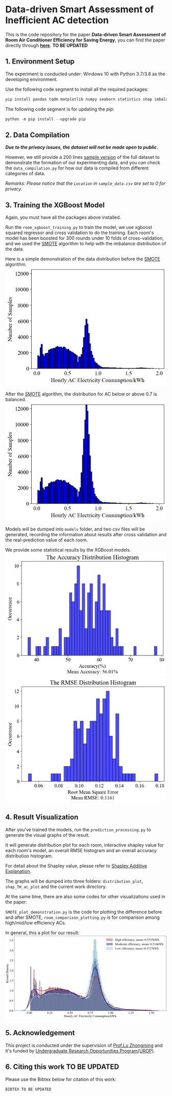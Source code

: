 # Data-driven Smart Assessment of Inefficient AC detection

This is the code repository for the paper **Data-driven Smart Assessment of Room Air Conditioner Efficiency for Saving Energy**, you can find the paper directly
through **[here](https://www.google.com)**. **TO BE UPDATED**

## 1. Environment Setup

The experiment is conducted under: Windows 10 with Python 3.7/3.8 as the developing environment.

Use the following code segment to install all the required packages:
```python
pip install pandas tqdm matplotlib numpy seaborn statistics shap imbalanced-learn xgboost scikit-learn
```

The following code segment is for updating the *pip*:
```python
python -m pip install --upgrade pip
```

## 2. Data Compilation

***Due to the privacy issues, the dataset will not be made open to public.***

However, we still provide a 200
lines [sample version](https://github.com/MighTy-Weaver/Inefficient-AC-detection/blob/main/sample_data.csv) of the full
dataset to demonstrate the formation of our experimenting data, and you can check the `data_compilation.py` for how our
data is compiled from different categories of data.

*Remarks: Please notice that the `Location` in `sample_data.csv` are set to 0 for privacy.*

## 3. Training the XGBoost Model

Again, you must have all the packages above installed.

Run the `room_xgboost_training.py` to train the model, we use xgboost squared regressor and cross validation to do the
training. Each room's model has been boosted for 300 rounds under 10 folds of cross-validation, and we used
the [SMOTE](https://doi.org/10.1613/jair.953) algorithm to help with the imbalance distribution of the data.

Here is a simple demonstration of the data distribution before the [SMOTE](https://doi.org/10.1613/jair.953) algorithm.
![SMOTE_before](SMOTE_Before.png)

After the [SMOTE](https://doi.org/10.1613/jair.953) algorithm, the distribution for AC below or above 0.7 is balanced.
![SMOTE_after](SMOTE_After.png)

Models will be dumped into `models` folder, and two csv files will be generated, recording the information about results
after cross validation and the real-prediction value of each room.

We provide some statistical results by the XGBoost models.
![Accuracy Distribution Histogram](AccDis.png)
![RMSE Distribution Histogram](RMSEDis.png)

## 4. Result Visualization

After you've trained the models, run the `prediction_processing.py` to generate the visual graphs of the result.

It will generate distribution plot for each room, interactive shapley value for each room's model, an overall RMSE
histogram and an overall accuracy distribution histogram.

For detail about the Shapley value, please refer to [Shapley Additive Explanation](https://github.com/slundberg/shap).

The graphs will be dumped into three folders: `distribution_plot`, `shap_TH_ac_plot` and the current work directory.

At the same time, there are also some codes for other visualizations used in the paper:

`SMOTE_plot_demonstration.py` is the code for plotting the difference before and after
SMOTE, `room_comparison_plotting.py` is for comparison among high/mid/low efficiency ACs.

In general, this a plot for our result:
![Room Graph](Room_dis.png)

## 5. Acknowledgement

This project is conducted under the supervision
of [Prof.Lu Zhongming](https://facultyprofiles.ust.hk/profiles.php?profile=zhongming-lu-zhongminglu) and it's funded
by [Undergraduate Research Opportunities Program(UROP)](https://urop.ust.hk/).

## 6. Citing this work **TO BE UPDATED**

Please use the Bibtex below for citation of this work:

```
BIBTEX TO BE UPDATED
```
